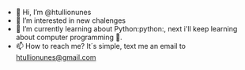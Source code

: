 - 👋 Hi, I’m @htullionunes
- 👀 I’m interested in new chalenges
- 🌱 I’m currently learning about Python:python:, next i'll keep learning about computer programming :brain:.
- 📫 How to reach me? It´s simple, text me an email to htullionunes@gmail.com

<!---
htullionunes/htullionunes is a ✨ special ✨ repository because its `README.md` (this file) appears on your GitHub profile.
You can click the Preview link to take a look at your changes.
--->
